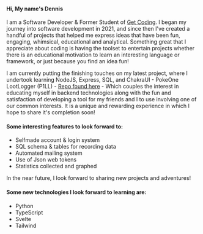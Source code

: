 #### Hi, My name's Dennis
I am a Software Developer & Former Student of [Get Coding](https://www.getcoding.ca).
I began my journey into software development in 2021, and since then I've created a handful of projects that helped me express ideas that have been fun, engaging, whimsical, educational and analytical. Something great that I appreciate about coding is having the toolset to entertain projects whether there is an educational motivation to learn an interesting language or framework, or just because you find an idea fun! 

I am currently putting the finishing touches on my latest project, where I undertook learning NodeJS, Express, SQL, and ChakraUI - PokeOne LootLogger (P1LL) - [Repo found here](https://github.com/djkean/P1LootLogger) - Which couples the interest in educating myself in backend technologies along with the fun and satisfaction of developing a tool for my friends and I to use involving one of our common interests. It is a unique and rewarding experience in which I hope to share it's completion soon!

#### Some interesting features to look forward to:
- Selfmade account & login system
- SQL schema & tables for recording data
- Automated mailing system
- Use of Json web tokens
- Statistics collected and graphed


In the near future, I look forward to sharing new projects and adventures!

#### Some new technologies I look forward to learning are:
- Python
- TypeScript
- Svelte
- Tailwind
